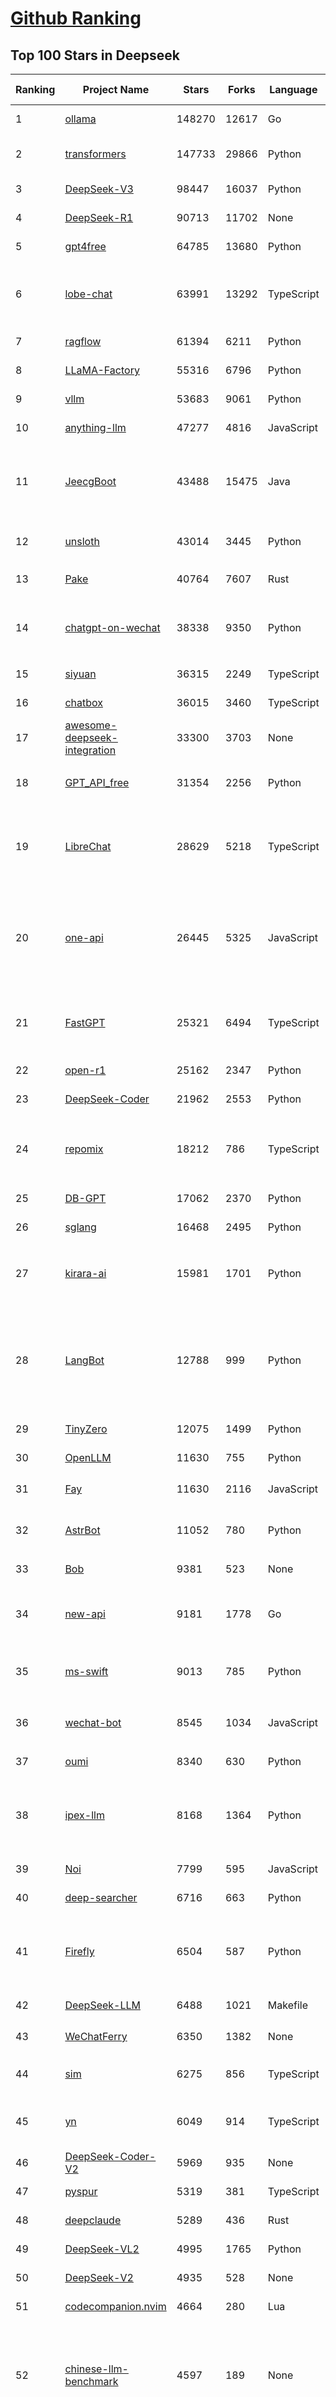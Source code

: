 [Github Ranking](../README.md)
==========

## Top 100 Stars in Deepseek

| Ranking | Project Name | Stars | Forks | Language | Open Issues | Description | Last Commit |
| ------- | ------------ | ----- | ----- | -------- | ----------- | ----------- | ----------- |
| 1 | [ollama](https://github.com/ollama/ollama) | 148270 | 12617 | Go | 1651 | Get up and running with Llama 3.3, DeepSeek-R1, Phi-4, Gemma 3, Mistral Small 3.1 and other large language models. | 2025-07-31T21:48:02Z |
| 2 | [transformers](https://github.com/huggingface/transformers) | 147733 | 29866 | Python | 1070 | 🤗 Transformers: the model-definition framework for state-of-the-art machine learning models in text, vision, audio, and multimodal models, for both inference and training.  | 2025-08-01T04:19:02Z |
| 3 | [DeepSeek-V3](https://github.com/deepseek-ai/DeepSeek-V3) | 98447 | 16037 | Python | 35 | None | 2025-06-27T08:46:37Z |
| 4 | [DeepSeek-R1](https://github.com/deepseek-ai/DeepSeek-R1) | 90713 | 11702 | None | 57 | None | 2025-06-27T08:35:54Z |
| 5 | [gpt4free](https://github.com/xtekky/gpt4free) | 64785 | 13680 | Python | 12 | The official gpt4free repository \| various collection of powerful language models \| o4, o3 and deepseek r1, gpt-4.1, gemini 2.5 | 2025-08-01T00:06:08Z |
| 6 | [lobe-chat](https://github.com/lobehub/lobe-chat) | 63991 | 13292 | TypeScript | 846 | 🤯 Lobe Chat - an open-source, modern design AI chat framework. Supports multiple AI providers (OpenAI / Claude 4 / Gemini / DeepSeek / Ollama / Qwen), Knowledge Base (file upload / RAG ), one click install MCP Marketplace and Artifacts / Thinking. One-click FREE deployment of your private AI Agent application. | 2025-08-01T04:11:43Z |
| 7 | [ragflow](https://github.com/infiniflow/ragflow) | 61394 | 6211 | Python | 2528 | RAGFlow is an open-source RAG (Retrieval-Augmented Generation) engine based on deep document understanding. | 2025-08-01T01:39:41Z |
| 8 | [LLaMA-Factory](https://github.com/hiyouga/LLaMA-Factory) | 55316 | 6796 | Python | 530 | Unified Efficient Fine-Tuning of 100+ LLMs & VLMs (ACL 2024) | 2025-07-30T15:05:14Z |
| 9 | [vllm](https://github.com/vllm-project/vllm) | 53683 | 9061 | Python | 1821 | A high-throughput and memory-efficient inference and serving engine for LLMs | 2025-08-01T02:48:13Z |
| 10 | [anything-llm](https://github.com/Mintplex-Labs/anything-llm) | 47277 | 4816 | JavaScript | 250 | The all-in-one Desktop & Docker AI application with built-in RAG, AI agents, No-code agent builder, MCP compatibility,  and more. | 2025-08-01T00:17:24Z |
| 11 | [JeecgBoot](https://github.com/jeecgboot/JeecgBoot) | 43488 | 15475 | Java | 28 | 🔥企业级低代码平台集成了AI应用平台，帮助企业快速实现低代码开发和构建AI应用！前后端分离架构 SpringBoot，SpringCloud、Mybatis，Ant Design4、 Vue3.0、TS+vite！强大的代码生成器让前后端代码一键生成，无需写任何代码! 引领AI低代码开发模式: AI生成->OnlineCoding-> 代码生成-> 手工MERGE，显著的提高效率，又不失灵活~ | 2025-08-01T02:56:30Z |
| 12 | [unsloth](https://github.com/unslothai/unsloth) | 43014 | 3445 | Python | 680 | Fine-tuning & Reinforcement Learning for LLMs. 🦥 Train Qwen3, Llama 4, DeepSeek-R1, Gemma 3, TTS 2x faster with 70% less VRAM. | 2025-07-29T10:07:06Z |
| 13 | [Pake](https://github.com/tw93/Pake) | 40764 | 7607 | Rust | 67 | 🤱🏻 Turn any webpage into a desktop app with Rust.  🤱🏻 利用 Rust 轻松构建轻量级多端桌面应用 | 2025-07-26T13:39:27Z |
| 14 | [chatgpt-on-wechat](https://github.com/zhayujie/chatgpt-on-wechat) | 38338 | 9350 | Python | 300 | 基于大模型搭建的聊天机器人，同时支持 微信公众号、企业微信应用、飞书、钉钉 等接入，可选择ChatGPT/Claude/DeepSeek/文心一言/讯飞星火/通义千问/ Gemini/GLM-4/Kimi/LinkAI，能处理文本、语音和图片，访问操作系统和互联网，支持基于自有知识库进行定制企业智能客服。 | 2025-06-29T14:41:10Z |
| 15 | [siyuan](https://github.com/siyuan-note/siyuan) | 36315 | 2249 | TypeScript | 401 | A privacy-first, self-hosted, fully open source personal knowledge management software, written in typescript and golang. | 2025-08-01T02:56:17Z |
| 16 | [chatbox](https://github.com/chatboxai/chatbox) | 36015 | 3460 | TypeScript | 785 | User-friendly Desktop Client App for AI Models/LLMs (GPT, Claude, Gemini, Ollama...) | 2025-07-28T01:21:56Z |
| 17 | [awesome-deepseek-integration](https://github.com/deepseek-ai/awesome-deepseek-integration) | 33300 | 3703 | None | 85 | Integrate the DeepSeek API into popular softwares | 2025-05-13T09:05:21Z |
| 18 | [GPT_API_free](https://github.com/chatanywhere/GPT_API_free) | 31354 | 2256 | Python | 20 | Free ChatGPT&DeepSeek API Key，免费ChatGPT&DeepSeek API。免费接入DeepSeek API和GPT4 API，支持 gpt \| deepseek \| claude \| gemini \| grok 等排名靠前的常用大模型。 | 2025-07-18T15:32:32Z |
| 19 | [LibreChat](https://github.com/danny-avila/LibreChat) | 28629 | 5218 | TypeScript | 164 | Enhanced ChatGPT Clone: Features Agents, DeepSeek, Anthropic, AWS, OpenAI, Responses API, Azure, Groq, o1, GPT-4o, Mistral, OpenRouter, Vertex AI, Gemini, Artifacts, AI model switching, message search, Code Interpreter, langchain, DALL-E-3, OpenAPI Actions, Functions, Secure Multi-User Auth, Presets, open-source for self-hosting. Active project. | 2025-07-31T11:28:33Z |
| 20 | [one-api](https://github.com/songquanpeng/one-api) | 26445 | 5325 | JavaScript | 867 | LLM API 管理 & 分发系统，支持 OpenAI、Azure、Anthropic Claude、Google Gemini、DeepSeek、字节豆包、ChatGLM、文心一言、讯飞星火、通义千问、360 智脑、腾讯混元等主流模型，统一 API 适配，可用于 key 管理与二次分发。单可执行文件，提供 Docker 镜像，一键部署，开箱即用。LLM API management & key redistribution system, unifying multiple providers under a single API. Single binary, Docker-ready, with an English UI. | 2025-07-18T18:11:50Z |
| 21 | [FastGPT](https://github.com/labring/FastGPT) | 25321 | 6494 | TypeScript | 588 | FastGPT is a knowledge-based platform built on the LLMs, offers a comprehensive suite of out-of-the-box capabilities such as data processing, RAG retrieval, and visual AI workflow orchestration, letting you easily develop and deploy complex question-answering systems without the need for extensive setup or configuration. | 2025-08-01T02:50:25Z |
| 22 | [open-r1](https://github.com/huggingface/open-r1) | 25162 | 2347 | Python | 283 | Fully open reproduction of DeepSeek-R1 | 2025-07-30T12:46:15Z |
| 23 | [DeepSeek-Coder](https://github.com/deepseek-ai/DeepSeek-Coder) | 21962 | 2553 | Python | 112 | DeepSeek Coder: Let the Code Write Itself | 2024-05-21T09:52:58Z |
| 24 | [repomix](https://github.com/yamadashy/repomix) | 18212 | 786 | TypeScript | 97 | 📦 Repomix is a powerful tool that packs your entire repository into a single, AI-friendly file. Perfect for when you need to feed your codebase to Large Language Models (LLMs) or other AI tools like Claude, ChatGPT, DeepSeek, Perplexity, Gemini, Gemma, Llama, Grok, and more. | 2025-07-28T11:34:10Z |
| 25 | [DB-GPT](https://github.com/eosphoros-ai/DB-GPT) | 17062 | 2370 | Python | 422 | AI Native Data App Development framework with AWEL(Agentic Workflow Expression Language) and Agents | 2025-07-29T08:21:15Z |
| 26 | [sglang](https://github.com/sgl-project/sglang) | 16468 | 2495 | Python | 551 | SGLang is a fast serving framework for large language models and vision language models. | 2025-08-01T04:14:55Z |
| 27 | [kirara-ai](https://github.com/lss233/kirara-ai) | 15981 | 1701 | Python | 11 | 🤖 可 DIY 的 多模态 AI 聊天机器人 \| 🚀 快速接入 微信、 QQ、Telegram、等聊天平台 \| 🦈支持DeepSeek、Grok、Claude、Ollama、Gemini、OpenAI \| 工作流系统、网页搜索、AI画图、人设调教、虚拟女仆、语音对话 \|  | 2025-06-28T19:24:48Z |
| 28 | [LangBot](https://github.com/langbot-app/LangBot) | 12788 | 999 | Python | 102 | 🤩 Easy-to-use global IM bot platform designed for the LLM era / 简单易用的大模型即时通信机器人开发平台 ⚡️ Bots for QQ / QQ频道 / Discord / WeChat（微信）/ Telegram / 飞书 / 钉钉 / Slack 🧩 Integrated with ChatGPT、DeepSeek、Dify、n8n、Claude、Google Gemini、xAI、PPIO、Ollama、阿里云百炼、SiliconFlow、Qwen、Moonshot(Kimi K2)、SillyTraven、MCP、WeClone etc. LLM & Agent & RAG | 2025-07-28T07:50:05Z |
| 29 | [TinyZero](https://github.com/Jiayi-Pan/TinyZero) | 12075 | 1499 | Python | 67 | Minimal reproduction of DeepSeek R1-Zero | 2025-04-24T21:58:07Z |
| 30 | [OpenLLM](https://github.com/bentoml/OpenLLM) | 11630 | 755 | Python | 3 | Run any open-source LLMs, such as DeepSeek and Llama, as OpenAI compatible API endpoint in the cloud. | 2025-07-29T19:26:00Z |
| 31 | [Fay](https://github.com/xszyou/Fay) | 11630 | 2116 | JavaScript | 108 | fay是一个帮助数字人（2.5d、3d、移动、pc、网页）或大语言模型（openai兼容、deepseek）连通业务系统的mcp框架。 | 2025-07-04T12:23:54Z |
| 32 | [AstrBot](https://github.com/AstrBotDevs/AstrBot) | 11052 | 780 | Python | 286 | ✨ 易上手的多平台 LLM 聊天机器人及开发框架 ✨ 支持 QQ、QQ频道、Telegram、企微、飞书、钉钉 \| 知识库、MCP 服务器、OpenAI、DeepSeek、Gemini、硅基流动、月之暗面、Ollama、OneAPI、Dify | 2025-07-26T11:15:30Z |
| 33 | [Bob](https://github.com/ripperhe/Bob) | 9381 | 523 | None | 108 | Bob 是一款 macOS 平台的翻译和 OCR 软件。 | 2025-01-24T08:30:17Z |
| 34 | [new-api](https://github.com/QuantumNous/new-api) | 9181 | 1778 | Go | 272 | AI模型接口管理与分发系统，支持将多种大模型转为统一格式调用，支持OpenAI、Claude等格式，可供个人或者企业内部管理与分发渠道使用，本项目基于One API二次开发。🍥 The next-generation LLM gateway and AI asset management system supports multiple languages. | 2025-07-31T19:00:28Z |
| 35 | [ms-swift](https://github.com/modelscope/ms-swift) | 9013 | 785 | Python | 788 | Use PEFT or Full-parameter to CPT/SFT/DPO/GRPO 500+ LLMs (Qwen3, Qwen3-MoE, Llama4, GLM4.5, InternLM3, DeepSeek-R1, ...) and 200+ MLLMs (Qwen2.5-VL, Qwen2.5-Omni, Qwen2-Audio, Ovis2, InternVL3, Llava, GLM4v, Phi4, ...) (AAAI 2025). | 2025-08-01T03:43:19Z |
| 36 | [wechat-bot](https://github.com/wangrongding/wechat-bot) | 8545 | 1034 | JavaScript | 100 | 🤖一个基于 WeChaty 结合 DeepSeek / ChatGPT / Kimi / 讯飞等Ai服务实现的微信机器人 ，可以用来帮助你自动回复微信消息，或者管理微信群/好友，检测僵尸粉等... | 2025-07-22T16:57:14Z |
| 37 | [oumi](https://github.com/oumi-ai/oumi) | 8340 | 630 | Python | 32 | Easily fine-tune, evaluate and deploy Qwen3, DeepSeek-R1, Llama 4 or any open source LLM / VLM! | 2025-08-01T01:33:04Z |
| 38 | [ipex-llm](https://github.com/intel/ipex-llm) | 8168 | 1364 | Python | 1197 | Accelerate local LLM inference and finetuning (LLaMA, Mistral, ChatGLM, Qwen, DeepSeek, Mixtral, Gemma, Phi, MiniCPM, Qwen-VL, MiniCPM-V, etc.) on Intel XPU (e.g., local PC with iGPU and NPU, discrete GPU such as Arc, Flex and Max); seamlessly integrate with llama.cpp, Ollama, HuggingFace, LangChain, LlamaIndex, vLLM, DeepSpeed, Axolotl, etc. | 2025-08-01T03:27:46Z |
| 39 | [Noi](https://github.com/lencx/Noi) | 7799 | 595 | JavaScript | 164 | 🚀 Power Your World with AI - Explore, Extend, Empower. | 2025-05-01T02:21:25Z |
| 40 | [deep-searcher](https://github.com/zilliztech/deep-searcher) | 6716 | 663 | Python | 38 | Open Source Deep Research Alternative to Reason and Search on Private Data. Written in Python. | 2025-07-10T12:40:41Z |
| 41 | [Firefly](https://github.com/yangjianxin1/Firefly) | 6504 | 587 | Python | 204 | Firefly: 大模型训练工具，支持训练Qwen2.5、Qwen2、Yi1.5、Phi-3、Llama3、Gemma、MiniCPM、Yi、Deepseek、Orion、Xverse、Mixtral-8x7B、Zephyr、Mistral、Baichuan2、Llma2、Llama、Qwen、Baichuan、ChatGLM2、InternLM、Ziya2、Vicuna、Bloom等大模型 | 2024-10-24T02:27:42Z |
| 42 | [DeepSeek-LLM](https://github.com/deepseek-ai/DeepSeek-LLM) | 6488 | 1021 | Makefile | 33 | DeepSeek LLM: Let there be answers | 2024-02-04T12:22:16Z |
| 43 | [WeChatFerry](https://github.com/lich0821/WeChatFerry) | 6350 | 1382 | None | 21 | 微信机器人，可接入DeepSeek、Gemini、ChatGPT、ChatGLM、讯飞星火、Tigerbot等大模型。微信 hook WeChat Robot Hook. | 2025-05-25T01:43:57Z |
| 44 | [sim](https://github.com/simstudioai/sim) | 6275 | 856 | TypeScript | 23 | Sim is an open-source AI agent workflow builder. Sim Studio's interface is a lightweight, intuitive way to quickly build and deploy LLMs that connect with your favorite tools. | 2025-08-01T04:20:00Z |
| 45 | [yn](https://github.com/purocean/yn) | 6049 | 914 | TypeScript | 43 | A highly extensible Markdown editor. Version control, AI Copilot, mind map, documents encryption, code snippet running, integrated terminal, chart embedding, HTML applets, Reveal.js, plug-in, and macro replacement. | 2025-07-29T09:17:39Z |
| 46 | [DeepSeek-Coder-V2](https://github.com/deepseek-ai/DeepSeek-Coder-V2) | 5969 | 935 | None | 53 | DeepSeek-Coder-V2: Breaking the Barrier of Closed-Source Models in Code Intelligence | 2024-09-24T12:09:45Z |
| 47 | [pyspur](https://github.com/PySpur-Dev/pyspur) | 5319 | 381 | TypeScript | 26 | A visual playground for agentic workflows: Iterate over your agents 10x faster | 2025-07-20T19:18:16Z |
| 48 | [deepclaude](https://github.com/getAsterisk/deepclaude) | 5289 | 436 | Rust | 48 | A high-performance LLM inference API and Chat UI that integrates DeepSeek R1's CoT reasoning traces with Anthropic Claude models. | 2025-05-21T11:58:16Z |
| 49 | [DeepSeek-VL2](https://github.com/deepseek-ai/DeepSeek-VL2) | 4995 | 1765 | Python | 97 | DeepSeek-VL2: Mixture-of-Experts Vision-Language Models for Advanced Multimodal Understanding | 2025-02-26T05:03:42Z |
| 50 | [DeepSeek-V2](https://github.com/deepseek-ai/DeepSeek-V2) | 4935 | 528 | None | 78 | DeepSeek-V2: A Strong, Economical, and Efficient Mixture-of-Experts Language Model | 2024-09-25T10:23:55Z |
| 51 | [codecompanion.nvim](https://github.com/olimorris/codecompanion.nvim) | 4664 | 280 | Lua | 0 | ✨ AI Coding, Vim Style | 2025-07-31T22:32:41Z |
| 52 | [chinese-llm-benchmark](https://github.com/jeinlee1991/chinese-llm-benchmark) | 4597 | 189 | None | 29 | ReLE中文大模型能力评测（持续更新）：目前已囊括257个大模型，覆盖chatgpt、gpt-4.1、o4-mini、谷歌gemini-2.5、Claude、智谱GLM-Z1、文心一言、qwen-max、百川、讯飞星火、商汤senseChat、minimax等商用模型， 以及DeepSeek-R1-0528、qwq-32b、deepseek-v3、qwen3、llama4、phi-4、glm4、gemma3、mistral、书生internLM2.5等开源大模型。不仅提供排行榜，也提供规模超200万的大模型缺陷库！方便广大社区研究分析、改进大模型。 | 2025-07-30T11:20:26Z |
| 53 | [cube-studio](https://github.com/tencentmusic/cube-studio) | 4478 | 771 | Jupyter Notebook | 28 | cube studio开源云原生一站式机器学习/深度学习/大模型AI平台，mlops算法链路全流程，支持大数据平台对接，notebook在线开发，拖拉拽任务流pipeline编排，多机多卡分布式训练，超参搜索，推理服务VGPU虚拟化，边缘计算，标注平台自动化标注，deepseek等大模型sft微调/奖励模型/强化学习训练，vllm/ollama/mindie大模型多机推理，私有知识库，AI模型市场，支持国产cpu/gpu/npu 昇腾生态，支持RDMA，支持pytorch/tf/mxnet/deepspeed/paddle/colossalai/horovod/ray/volcano等分布式 | 2025-06-19T12:21:04Z |
| 54 | [Awesome-LLM-Inference](https://github.com/xlite-dev/Awesome-LLM-Inference) | 4321 | 296 | Python | 0 | 📚A curated list of Awesome LLM/VLM Inference Papers with Codes: Flash-Attention, Paged-Attention, WINT8/4, Parallelism, etc.🎉 | 2025-07-30T06:26:06Z |
| 55 | [forge](https://github.com/antinomyhq/forge) | 3995 | 1208 | Rust | 68 | AI enabled pair programmer for Claude, GPT, O Series, Grok, Deepseek, Gemini and 300+ models | 2025-07-31T20:38:25Z |
| 56 | [DeepSeek-VL](https://github.com/deepseek-ai/DeepSeek-VL) | 3937 | 576 | Python | 41 | DeepSeek-VL: Towards Real-World Vision-Language Understanding | 2024-04-24T05:01:06Z |
| 57 | [paperless-ai](https://github.com/clusterzx/paperless-ai) | 3932 | 156 | JavaScript | 9 | An automated document analyzer for Paperless-ngx using OpenAI API, Ollama, Deepseek-r1, Azure and all OpenAI API compatible Services to automatically analyze and tag your documents. | 2025-07-22T06:17:44Z |
| 58 | [fastllm](https://github.com/ztxz16/fastllm) | 3830 | 390 | C++ | 262 | fastllm是后端无依赖的高性能大模型推理库。同时支持张量并行推理稠密模型和混合模式推理MOE模型，任意10G以上显卡即可推理满血DeepSeek。双路9004/9005服务器+单显卡部署DeepSeek满血满精度原版模型，单并发20tps；INT4量化模型单并发30tps，多并发可达60+。 | 2025-07-14T03:45:47Z |
| 59 | [deepchat](https://github.com/ThinkInAIXYZ/deepchat) | 3757 | 477 | TypeScript | 63 | 🐬DeepChat - A smart assistant that connects powerful AI to your personal world | 2025-07-31T14:26:31Z |
| 60 | [deep-research](https://github.com/u14app/deep-research) | 3739 | 917 | JavaScript | 24 | Use any LLMs (Large Language Models) for Deep Research. Support SSE API and MCP server. | 2025-07-30T15:36:23Z |
| 61 | [autoMate](https://github.com/yuruotong1/autoMate) | 3629 | 458 | Python | 8 | Like Manus, Computer Use Agent(CUA) and Omniparser, we are computer-using agents.AI-driven local automation assistant that uses natural language to make computers work by themselves | 2025-05-14T01:11:31Z |
| 62 | [Awesome-MCP-ZH](https://github.com/yzfly/Awesome-MCP-ZH) | 3561 | 207 | None | 0 | MCP 资源精选， MCP指南，Claude MCP，MCP Servers, MCP Clients | 2025-08-01T01:37:43Z |
| 63 | [AChat](https://github.com/AprilNEA/AChat) | 3270 | 1209 | TypeScript | 22 | 🌊 AChat - An open-source/self-hosted/local-first AI platform, designed for enterprises and teams, perfectly combining powerful local processing capabilities with seamless remote synchronization. | 2025-07-17T09:09:21Z |
| 64 | [Awesome-LLM-Reasoning](https://github.com/atfortes/Awesome-LLM-Reasoning) | 3267 | 191 | None | 4 | Reasoning in LLMs: Papers and Resources, including Chain-of-Thought, OpenAI o1, and DeepSeek-R1 🍓 | 2025-05-07T10:43:07Z |
| 65 | [gpustack](https://github.com/gpustack/gpustack) | 3184 | 323 | Python | 453 | Simple, scalable AI model deployment on GPU clusters | 2025-07-31T01:59:10Z |
| 66 | [deepseek](https://github.com/dirk1983/deepseek) | 3146 | 0 | JavaScript | 0 | 演示站可以免费使用deepseek-r1满血模型进行AI对话，并支持使用stablediffusion模型画图。本项目是PHP版调用DeepSeek第三方接口进行问答和画图，采用Stream流模式通信，一边生成一边输出。前端采用EventSource，支持Markdown格式解析，支持公式显示，代码有着色处理，支持画图。页面UI简洁，支持上下文连续会话。源码只有几个文件，没用任何框架，支持所有PHP版本，全部开源，极易二开，适合PHP初学者。保姆级教程，账号等周边资源，欢迎进群交流，一切全免费。 | 2025-07-24T06:39:51Z |
| 67 | [ruby-openai](https://github.com/alexrudall/ruby-openai) | 3134 | 367 | Ruby | 26 | OpenAI API + Ruby! 🤖❤️ Now with Responses API + DeepSeek! | 2025-07-16T13:33:46Z |
| 68 | [Sidekick](https://github.com/johnbean393/Sidekick) | 3003 | 122 | Swift | 16 | A native macOS app that allows users to chat with a local LLM that can respond with information from files, folders and websites on your Mac without installing any other software. Powered by llama.cpp. | 2025-07-29T12:26:07Z |
| 69 | [csghub](https://github.com/OpenCSGs/csghub) | 2983 | 387 | Vue | 43 | CSGHub is a brand-new open-source platform for managing LLMs, developed by the OpenCSG team. It offers both open-source and on-premise/SaaS solutions, with features comparable to Hugging Face. Gain full control over the lifecycle of LLMs, datasets, and agents, with Python SDK compatibility with Hugging Face. Join us! ⭐️ | 2025-07-31T09:06:19Z |
| 70 | [MaiBot](https://github.com/MaiM-with-u/MaiBot) | 2941 | 343 | Python | 23 | 麦麦bot，一款专注于 群组聊天 的赛博网友（比较专注）多平台智能体 | 2025-08-01T02:44:43Z |
| 71 | [DeepSeek-Math](https://github.com/deepseek-ai/DeepSeek-Math) | 2833 | 533 | Python | 33 | DeepSeekMath: Pushing the Limits of Mathematical Reasoning in Open Language Models | 2024-04-15T07:55:37Z |
| 72 | [DeepClaude](https://github.com/ErlichLiu/DeepClaude) | 2720 | 505 | Python | 22 | Unleash Next-Level AI! 🚀  💻 Code Generation: DeepSeek r1 + Claude 3.7 Sonnet - Unparalleled Performance! 📝 Content Creation: DeepSeek r1 + Gemini 2.5 Pro - Superior Quality! 🔌 OpenAI-Compatible. 🌊 Streaming & Non-Streaming Support.  ✨ Experience the Future of AI – Today! Click to Try Now! ✨ | 2025-07-16T09:08:40Z |
| 73 | [SmartSub](https://github.com/buxuku/SmartSub) | 2709 | 183 | TypeScript | 69 | 「妙幕」是一款跨平台客户端工具，可以批量为视频或者音频生成字幕文件，并支持对字幕进行翻译，支持百度、火山、openai、ollama、deepseek 等多家翻译 | 2025-07-25T13:41:26Z |
| 74 | [deepseek-free-api](https://github.com/LLM-Red-Team/deepseek-free-api) | 2645 | 767 | TypeScript | 31 | 🚀 DeepSeek-V3 & R1大模型逆向API【特长：良心厂商】（官方贼便宜，建议直接走官方），支持高速流式输出、多轮对话，联网搜索，R1深度思考，零配置部署，多路token支持，仅供测试，如需商用请前往官方开放平台。 | 2025-05-12T18:49:27Z |
| 75 | [ruby_llm](https://github.com/crmne/ruby_llm) | 2637 | 201 | Ruby | 32 | Stop juggling AI SDKs! RubyLLM offers one delightful Ruby interface for OpenAI, Anthropic, Gemini, Bedrock, OpenRouter, DeepSeek, Ollama & compatible APIs. Chat, Vision, Audio, PDF, Images, Embeddings, Tools, Streaming & Rails integration. | 2025-07-31T22:52:33Z |
| 76 | [MCP-Chinese-Getting-Started-Guide](https://github.com/liaokongVFX/MCP-Chinese-Getting-Started-Guide) | 2617 | 154 | None | 1 | Model Context Protocol(MCP) 编程极速入门 | 2025-04-23T14:06:41Z |
| 77 | [rag-web-ui](https://github.com/rag-web-ui/rag-web-ui) | 2542 | 258 | TypeScript | 22 | RAG Web UI is an intelligent dialogue system based on RAG (Retrieval-Augmented Generation) technology. | 2025-04-27T06:27:16Z |
| 78 | [ComfyUI-Copilot](https://github.com/AIDC-AI/ComfyUI-Copilot) | 2314 | 168 | TypeScript | 19 | An AI-powered custom node for ComfyUI designed to enhance workflow automation and provide intelligent assistance | 2025-08-01T03:48:42Z |
| 79 | [wechat-assistant-pro](https://github.com/leochen-g/wechat-assistant-pro) | 2248 | 349 | JavaScript | 24 | 智能微秘书,全能微信机器人管理平台,简单的方式接入ChatGPT,FastGPT,Dify,Coze,扣子,DeepSeek.支持绘图，语音识别，语音发送，定时任务，支持企微、公众号、5G 消息、WhatsApp | 2025-07-09T09:34:27Z |
| 80 | [deepseek-engineer](https://github.com/Doriandarko/deepseek-engineer) | 2242 | 389 | Python | 8 | A powerful coding assistant application that integrates with the DeepSeek API to process user conversations and generate structured JSON responses. Through an intuitive command-line interface, it can read local file contents, create new files, and apply diff edits to existing files in real time. | 2025-05-31T18:38:25Z |
| 81 | [AingDesk](https://github.com/aingdesk/AingDesk) | 2231 | 239 | TypeScript | 51 | AingDesk是一款简单好用的AI助手，支持知识库、模型API、分享、联网搜索、智能体，它还在飞快成长中。 AingDesk is a simple and easy-to-use AI assistant that supports knowledge bases, model APIs, sharing, internet search, and intelligent agents. It is still growing rapidly. | 2025-07-02T02:26:17Z |
| 82 | [go-stock](https://github.com/ArvinLovegood/go-stock) | 2120 | 348 | Go | 3 | 🦄🦄🦄AI赋能股票分析：AI加持的股票分析/选股工具。股票行情获取，AI热点资讯分析，AI资金/财务分析，涨跌报警推送。支持A股，港股，美股。支持市场整体/个股情绪分析，AI辅助选股等。数据全部保留在本地。支持DeepSeek，OpenAI， Ollama，LMStudio，AnythingLLM，硅基流动，火山方舟，阿里云百炼等平台或模型。 | 2025-07-31T10:51:11Z |
| 83 | [ai-chatbot-framework](https://github.com/alfredfrancis/ai-chatbot-framework) | 2102 | 736 | TypeScript | 6 | A python chatbot framework with Natural Language Understanding and Artificial Intelligence. | 2025-05-21T12:43:21Z |
| 84 | [PolyglotPDF](https://github.com/CBIhalsen/PolyglotPDF) | 2074 | 285 | Python | 6 | (eBook，PDFs Translation) A multilingual eBook processing tool supporting all eBook formats. Features online and offline translation while preserving original layouts. Compatible with both scanned and digital PDFs. Elegant user interface. The world's highest-performing open-source layout-preserving eBook translator. | 2025-07-03T16:09:47Z |
| 85 | [deep-research-web-ui](https://github.com/AnotiaWang/deep-research-web-ui) | 1988 | 268 | Vue | 35 | (Supports DeepSeek R1) An AI-powered research assistant that performs iterative, deep research on any topic by combining search engines, web scraping, and large language models. | 2025-07-29T02:13:30Z |
| 86 | [FlyEnv](https://github.com/xpf0000/FlyEnv) | 1910 | 160 | TypeScript | 20 | All-In-One Full-Stack Environment Management Tool. Help developers quickly set up a local development environment. Core Modules: Ollama, DeepSeek, Apache, Nginx, Caddy, Tomcat. MySQL, MariaDB, PostgreSQL, MongoDB. Mailpit. PHP, Java, NodeJS, Python, Go, Rust, Erlang, Ruby. Redis, RabbitMQ. Elasticsearch. DNS Server, FTP Server | 2025-08-01T03:15:44Z |
| 87 | [DemoGPT](https://github.com/melih-unsal/DemoGPT) | 1854 | 214 | Python | 5 | 🤖 Everything you need to create an LLM Agent—tools, prompts, frameworks, and models—all in one place. | 2025-05-19T14:54:40Z |
| 88 | [maxtext](https://github.com/AI-Hypercomputer/maxtext) | 1848 | 394 | Python | 55 | A simple, performant and scalable Jax LLM! | 2025-08-01T01:50:21Z |
| 89 | [comfyui_LLM_party](https://github.com/heshengtao/comfyui_LLM_party) | 1821 | 149 | Python | 55 | LLM Agent Framework in ComfyUI includes MCP sever, Omost,GPT-sovits, ChatTTS,GOT-OCR2.0, and FLUX prompt nodes,access to Feishu,discord,and adapts to all llms with similar openai / aisuite interfaces, such as o1,ollama, gemini, grok, qwen, GLM, deepseek, kimi,doubao. Adapted to local llms, vlm, gguf such as llama-3.3 Janus-Pro, Linkage graphRAG | 2025-07-23T10:48:55Z |
| 90 | [papersgpt-for-zotero](https://github.com/papersgpt/papersgpt-for-zotero) | 1804 | 55 | JavaScript | 44 | Chat Multiple PDFs in Zotero AI with Gemini, Grok 4, DeepSeek, GPT, ChatGPT, Claude, OpenRouter, Gemma 3, Qwen 3 | 2025-07-10T17:02:38Z |
| 91 | [magic-resume](https://github.com/JOYCEQL/magic-resume) | 1767 | 219 | TypeScript | 12 | free online AI resume editor | 2025-07-30T16:32:38Z |
| 92 | [DeepSeek-MoE](https://github.com/deepseek-ai/DeepSeek-MoE) | 1757 | 287 | Python | 17 | DeepSeekMoE: Towards Ultimate Expert Specialization in Mixture-of-Experts Language Models | 2024-01-16T12:18:10Z |
| 93 | [cube-studio](https://github.com/data-infra/cube-studio) | 1752 | 107 | Jupyter Notebook | 13 | cube studio开源云原生一站式机器学习/深度学习/大模型AI平台，算法链路全流程，支持大数据平台对接，notebook在线开发，拖拉拽任务流pipeline编排，多机多卡分布式训练，超参搜索，推理服务VGPU虚拟化，边缘计算，标注平台，自动化标注，deepseek等大模型sft微调/奖励模型/ppo强化学习训练，vllm/ollama/mindie大模型多机推理，私有知识库，AI模型市场，支持国产cpu/gpu/npu 昇腾生态，支持RDMA，支持pytorch/tf/mxnet/deepspeed/paddle/colossalai/horovod/ray/volcano等分布式 | 2025-07-31T02:43:13Z |
| 94 | [GalTransl](https://github.com/GalTransl/GalTransl) | 1667 | 113 | Python | 27 | 支持GPT-4/Claude/Deepseek/Sakura等大语言模型的Galgame自动化翻译解决方案  Automated translation solution for visual novels supporting GPT-4/Claude/Deepseek/Sakura | 2025-07-24T09:03:40Z |
| 95 | [MCP-SuperAssistant](https://github.com/srbhptl39/MCP-SuperAssistant) | 1663 | 202 | TypeScript | 45 | Brings MCP to ChatGPT, DeepSeek, Perplexity, Grok, Gemini, Google AI Studio, OpenRouter, DeepSeek, T3 Chat and more... | 2025-07-28T00:52:58Z |
| 96 | [DeepSeek-RAG-Chatbot](https://github.com/SaiAkhil066/DeepSeek-RAG-Chatbot) | 1565 | 216 | Python | 11 | 100 % FREE, Private (No Internet) DeepSeek’s Advanced RAG: Boost Your RAG Chatbot: Hybrid Retrieval (BM25 + FAISS) + Neural Reranking + HyDe🚀 | 2025-03-28T15:51:36Z |
| 97 | [awesome-yolo-object-detection](https://github.com/coderonion/awesome-yolo-object-detection) | 1551 | 212 | None | 0 | 🚀🚀🚀 A collection of some awesome public YOLO object detection series projects and the related object detection datasets. | 2025-05-31T02:13:33Z |
| 98 | [EmoLLM](https://github.com/SmartFlowAI/EmoLLM) | 1517 | 191 | Python | 3 | 心理健康大模型 (LLM x Mental Health), Pre & Post-training & Dataset & Evaluation & Depoly & RAG,  with InternLM / Qwen / Baichuan / DeepSeek / Mixtral / LLama / GLM series models | 2025-05-18T15:43:36Z |
| 99 | [GRPO-Zero](https://github.com/policy-gradient/GRPO-Zero) | 1502 | 68 | Python | 6 | Implementing DeepSeek R1's GRPO algorithm from scratch | 2025-04-18T14:13:35Z |
| 100 | [zenfeed](https://github.com/glidea/zenfeed) | 1432 | 84 | Go | 5 | Make RSS 📰 great again with AI 🧠✨!! | 2025-07-24T02:14:15Z |

